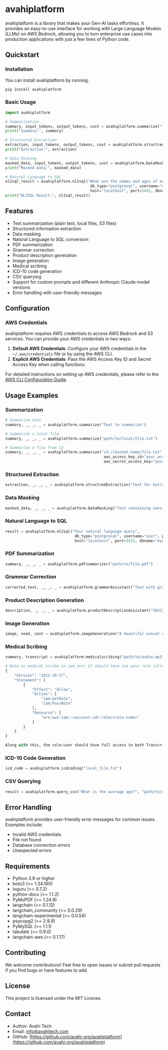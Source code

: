 # avahiplatform

avahiplatform is a library that makes your Gen-AI tasks effortless. It provides an easy-to-use interface for working with Large Language Models (LLMs) on AWS Bedrock, allowing you to turn enterprise use cases into production applications with just a few lines of Python code.

## Quickstart

### Installation

You can install avahiplatform by running:

```bash
pip install avahiplatform
```

### Basic Usage

```python
import avahiplatform

# Summarization
summary, input_tokens, output_tokens, cost = avahiplatform.summarize("This is a test string to summarize.")
print("Summary:", summary)

# Structured Extraction
extraction, input_tokens, output_tokens, cost = avahiplatform.structredExtraction("This is a test string for extraction.")
print("Extraction:", extraction)

# Data Masking
masked_data, input_tokens, output_tokens, cost = avahiplatform.DataMasking("This is a test string for Data Masking.")
print("Masked Data:", masked_data)

# Natural Language to SQL
nl2sql_result = avahiplatform.nl2sql("What are the names and ages of employees who joined after January 1, 2020?",
                                      db_type="postgresql", username="dbuser", password="dbpassword",
                                      host="localhost", port=5432, dbname="employees")
print("NL2SQL Result:", nl2sql_result)
```

## Features

- Text summarization (plain text, local files, S3 files)
- Structured information extraction
- Data masking
- Natural Language to SQL conversion
- PDF summarization
- Grammar correction
- Product description generation
- Image generation
- Medical scribing
- ICD-10 code generation
- CSV querying
- Support for custom prompts and different Anthropic Claude model versions
- Error handling with user-friendly messages

## Configuration

### AWS Credentials

avahiplatform requires AWS credentials to access AWS Bedrock and S3 services. You can provide your AWS credentials in two ways:

1. **Default AWS Credentials**: Configure your AWS credentials in the `~/.aws/credentials` file or by using the AWS CLI.
2. **Explicit AWS Credentials**: Pass the AWS Access Key ID and Secret Access Key when calling functions.

For detailed instructions on setting up AWS credentials, please refer to the [AWS CLI Configuration Guide](https://docs.aws.amazon.com/cli/latest/userguide/cli-configure-quickstart.html).

## Usage Examples

### Summarization

```python
# Summarize text
summary, _, _, _ = avahiplatform.summarize("Text to summarize")

# Summarize a local file
summary, _, _, _ = avahiplatform.summarize("path/to/local/file.txt")

# Summarize a file from S3
summary, _, _, _ = avahiplatform.summarize("s3://bucket-name/file.txt", 
                                            aws_access_key_id="your_access_key", 
                                            aws_secret_access_key="your_secret_key")
```

### Structured Extraction

```python
extraction, _, _, _ = avahiplatform.structredExtraction("Text for extraction")
```

### Data Masking

```python
masked_data, _, _, _ = avahiplatform.DataMasking("Text containing sensitive information")
```

### Natural Language to SQL

```python
result = avahiplatform.nl2sql("Your natural language query", 
                               db_type="postgresql", username="user", password="pass",
                               host="localhost", port=5432, dbname="mydb")
```

### PDF Summarization

```python
summary, _, _, _ = avahiplatform.pdfsummarizer("path/to/file.pdf")
```

### Grammar Correction

```python
corrected_text, _, _, _ = avahiplatform.grammarAssistant("Text with grammatical errors")
```

### Product Description Generation

```python
description, _, _, _ = avahiplatform.productDescriptionAssistant("SKU123", "Summer Sale", "Young Adults")
```

### Image Generation

```python
image, seed, cost = avahiplatform.imageGeneration("A beautiful sunset over mountains")
```

### Medical Scribing

```python
summary, transcript = avahiplatform.medicalscribing("path/to/audio.mp3", "input-bucket", "iam-arn")

# Note in medical scribe in iam_arn: It should have iam pass role inline policy which should look like this:
{
	"Version": "2012-10-17",
	"Statement": [
		{
			"Effect": "Allow",
			"Action": [
				"iam:GetRole",
				"iam:PassRole"
			],
			"Resource": [
				"arn:aws:iam::<account-id>:role/<role-name>"
			]
		}
	]
}

Along with this, the role/user should have full access to both Transcribe and Comprehend.
```

### ICD-10 Code Generation

```python
icd_code = avahiplatform.icdcoding("local_file.txt")
```

### CSV Querying

```python
result = avahiplatform.query_csv("What is the average age?", "path/to/data.csv")
```

## Error Handling

avahiplatform provides user-friendly error messages for common issues. Examples include:

- Invalid AWS credentials
- File not found
- Database connection errors
- Unexpected errors

## Requirements

- Python 3.9 or higher
- boto3 (>= 1.34.160)
- loguru (>= 0.7.2)
- python-docx (>= 1.1.2)
- PyMuPDF (>= 1.24.9)
- langchain (>= 0.1.12)
- langchain_community (>= 0.0.29)
- langchain-experimental (>= 0.0.54)
- psycopg2 (>= 2.9.9)
- PyMySQL (>= 1.1.1)
- tabulate (>= 0.9.0)
- langchain-aws (>= 0.1.17)



## Contributing

We welcome contributions! Feel free to open issues or submit pull requests if you find bugs or have features to add.

## License

This project is licensed under the MIT License.

## Contact

- Author: Avahi Tech
- Email: info@avahitech.com
- GitHub: [https://github.com/avahi-org/avahiplatform](https://github.com/avahi-org/avahiplatform)

